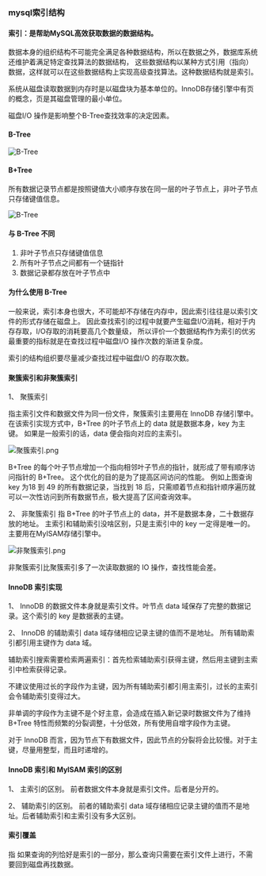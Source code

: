 

### mysql索引结构

#### 索引：是帮助MySQL高效获取数据的数据结构。

数据本身的组织结构不可能完全满足各种数据结构，所以在数据之外，数据库系统还维护着满足特定查找算法的数据结构，
这些数据结构以某种方式引用（指向）数据，这样就可以在这些数据结构上实现高级查找算法。这种数据结构就是索引。

系统从磁盘读取数据到内存时是以磁盘块为基本单位的。InnoDB存储引擎中有页的概念，页是其磁盘管理的最小单位。

磁盘I/O 操作是影响整个B-Tree查找效率的决定因素。

#### B-Tree

![B-Tree](https://images2015.cnblogs.com/blog/249993/201705/249993-20170525154141810-591706803.png)

#### B+Tree

所有数据记录节点都是按照键值大小顺序存放在同一层的叶子节点上，非叶子节点只存储键值信息。

![B-Tree](https://images2015.cnblogs.com/blog/249993/201705/249993-20170531161139243-491884410.png)


#### 与 B-Tree 不同

1. 非叶子节点只存储键值信息
2. 所有叶子节点之间都有一个链指针
3. 数据记录都存放在叶子节点中

#### 为什么使用 B-Tree

一般来说，索引本身也很大，不可能却不存储在内存中，因此索引往往是以索引文件的形式存储在磁盘上。
因此查找索引的过程中就要产生磁盘I/O消耗，相对于内存存取，I/O存取的消耗要高几个数量级，
所以评价一个数据结构作为索引的优劣最重要的指标就是在查找过程中磁盘I/O 操作次数的渐进复杂度。

索引的结构组织要尽量减少查找过程中磁盘I/O 的存取次数。

#### 聚簇索引和非聚簇索引

1、 聚簇索引

指主索引文件和数据文件为同一份文件，聚簇索引主要用在 InnoDB 存储引擎中。
在该索引实现方式中，B+Tree 的叶子节点上的 data 就是数据本身，key 为主键。
如果是一般索引的话，data 便会指向对应的主索引。

![聚簇索引.png](https://images2015.cnblogs.com/blog/249993/201706/249993-20170606161314575-1665454766.png)

B+Tree 的每个叶子节点增加一个指向相邻叶子节点的指针，就形成了带有顺序访问指针的 B+Tree。
这个优化的目的是为了提高区间访问的性能。
例如上图查询 key 为18 到 49 的所有数据记录，当找到 18 后，只需顺着节点和指针顺序遍历就可以一次性访问到所有数据节点，极大提高了区间查询效率。

2、 非聚簇索引
指 B+Tree 的叶子节点上的 data，并不是数据本身，二十数据存放的地址。
主索引和辅助索引没啥区别，只是主索引中的 key 一定得是唯一的。 主要用在MyISAM存储引擎中。

![非聚簇索引.png](https://images2015.cnblogs.com/blog/249993/201706/249993-20170605162758403-808304950.png)

非聚簇索引比聚簇索引多了一次读取数据的 IO 操作，查找性能会差。

#### InnoDB 索引实现
1、 InnoDB 的数据文件本身就是索引文件。叶节点 data 域保存了完整的数据记录。这个索引的 key 是数据表的主键。

2、 InnoDB 的辅助索引 data 域存储相应记录主键的值而不是地址。 所有辅助索引都引用主键作为 data 域。

辅助索引搜索需要检索两遍索引：首先检索辅助索引获得主键，然后用主键到主索引中检索获得记录。

不建议使用过长的字段作为主键，因为所有辅助索引都引用主索引，过长的主索引会令辅助索引变得过大。

非单调的字段作为主键不是个好主意，会造成在插入新记录时数据文件为了维持 B+Tree 特性而频繁的分裂调整，十分低效，所有使用自增字段作为主键。

对于 InnoDB 而言，因为节点下有数据文件，因此节点的分裂将会比较慢。对于主键，尽量用整型，而且时递增的。

#### InnoDB 索引和 MyISAM 索引的区别
1、 主索引的区别。 前者数据文件本身就是索引文件。后者是分开的。

2、 辅助索引的区别。 前者的辅助索引 data 域存储相应记录主键的值而不是地址。后者辅助索引和主索引没有多大区别。

#### 索引覆盖
指 如果查询的列恰好是索引的一部分，那么查询只需要在索引文件上进行，不需要回到磁盘再找数据。
